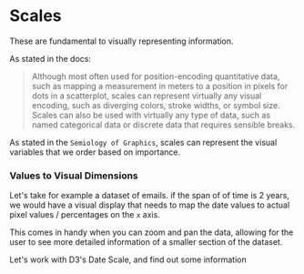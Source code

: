 # Scales

These are fundamental to visually representing information.

As stated in the docs:

> Although most often used for position-encoding quantitative data, such as mapping a measurement in meters to a position in pixels for dots in a scatterplot, scales can represent virtually any visual encoding, such as diverging colors, stroke widths, or symbol size. Scales can also be used with virtually any type of data, such as named categorical data or discrete data that requires sensible breaks.

As stated in the `Semiology of Graphics`, scales can represent the visual variables that we order based on importance.

### Values to Visual Dimensions

Let's take for example a dataset of emails. if the span of of time is 2 years, we would have a visual display that needs to map the date values to actual pixel values / percentages on the `x` axis.

This comes in handy when you can zoom and pan the data, allowing for the user to see more detailed information of a smaller section of the dataset.

Let's work with D3's Date Scale, and find out some information
